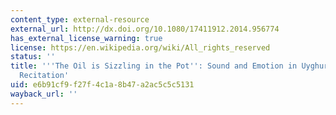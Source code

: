 ```yaml
---
content_type: external-resource
external_url: http://dx.doi.org/10.1080/17411912.2014.956774
has_external_license_warning: true
license: https://en.wikipedia.org/wiki/All_rights_reserved
status: ''
title: '''The Oil is Sizzling in the Pot'': Sound and Emotion in Uyghur Qur''anic
  Recitation'
uid: e6b91cf9-f27f-4c1a-8b47-a2ac5c5c5131
wayback_url: ''
---
```


